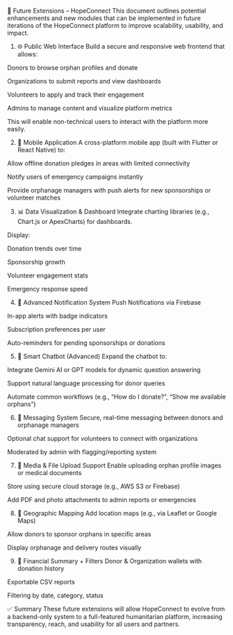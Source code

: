 🚀 Future Extensions – HopeConnect
This document outlines potential enhancements and new modules that can be implemented in future iterations of the HopeConnect platform to improve scalability, usability, and impact.

1. 🌐 Public Web Interface
Build a secure and responsive web frontend that allows:

Donors to browse orphan profiles and donate

Organizations to submit reports and view dashboards

Volunteers to apply and track their engagement

Admins to manage content and visualize platform metrics

This will enable non-technical users to interact with the platform more easily.

2. 📱 Mobile Application
A cross-platform mobile app (built with Flutter or React Native) to:

Allow offline donation pledges in areas with limited connectivity

Notify users of emergency campaigns instantly

Provide orphanage managers with push alerts for new sponsorships or volunteer matches

3. 📊 Data Visualization & Dashboard
Integrate charting libraries (e.g., Chart.js or ApexCharts) for dashboards.

Display:

Donation trends over time

Sponsorship growth

Volunteer engagement stats

Emergency response speed

4. 🔔 Advanced Notification System
Push Notifications via Firebase

In-app alerts with badge indicators

Subscription preferences per user

Auto-reminders for pending sponsorships or donations

5. 🤖 Smart Chatbot (Advanced)
Expand the chatbot to:

Integrate Gemini AI or GPT models for dynamic question answering

Support natural language processing for donor queries

Automate common workflows (e.g., “How do I donate?”, “Show me available orphans”)

6. 💬 Messaging System
Secure, real-time messaging between donors and orphanage managers

Optional chat support for volunteers to connect with organizations

Moderated by admin with flagging/reporting system

7. 📁 Media & File Upload Support
Enable uploading orphan profile images or medical documents

Store using secure cloud storage (e.g., AWS S3 or Firebase)

Add PDF and photo attachments to admin reports or emergencies

8. 📌 Geographic Mapping
Add location maps (e.g., via Leaflet or Google Maps)

Allow donors to sponsor orphans in specific areas

Display orphanage and delivery routes visually

9. 🏦 Financial Summary + Filters
Donor & Organization wallets with donation history

Exportable CSV reports

Filtering by date, category, status

✅ Summary
These future extensions will allow HopeConnect to evolve from a backend-only system to a full-featured humanitarian platform, increasing transparency, reach, and usability for all users and partners.

